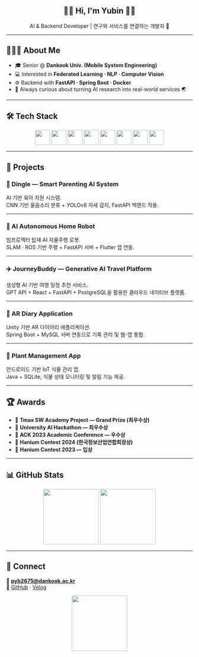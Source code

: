 <h2 align="center">🍓🐰 Hi, I'm Yubin 🐰🍓</h2>
<p align="center">AI & Backend Developer | 연구와 서비스를 연결하는 개발자 🌱</p>

---

## 👩🏻‍💻 About Me
- 🎓 Senior @ **Dankook Univ. (Mobile System Engineering)**  
- 💻 Interested in **Federated Learning · NLP · Computer Vision**  
- ⚙️ Backend with **FastAPI · Spring Boot · Docker**  
- 🌸 Always curious about turning AI research into real-world services 🌏  

---

## 🛠 Tech Stack
<p align="center">
  <img src="https://cdn.jsdelivr.net/gh/devicons/devicon/icons/python/python-original.svg" width="40" height="40" /> 
  <img src="https://cdn.jsdelivr.net/gh/devicons/devicon/icons/pytorch/pytorch-original.svg" width="40" height="40" /> 
  <img src="https://cdn.jsdelivr.net/gh/devicons/devicon/icons/java/java-original.svg" width="40" height="40" />
  <img src="https://cdn.jsdelivr.net/gh/devicons/devicon/icons/spring/spring-original.svg" width="40" height="40" /> 
  <img src="https://cdn.jsdelivr.net/gh/devicons/devicon/icons/fastapi/fastapi-original.svg" width="40" height="40" /> 
  <img src="https://cdn.jsdelivr.net/gh/devicons/devicon/icons/docker/docker-original.svg" width="40" height="40" /> 
  <img src="https://cdn.jsdelivr.net/gh/devicons/devicon/icons/react/react-original.svg" width="40" height="40" /> 
  <img src="https://cdn.jsdelivr.net/gh/devicons/devicon/icons/postgresql/postgresql-original.svg" width="40" height="40" /> 
</p>

---

## 🚀 Projects

### 🍼 Dingle — Smart Parenting AI System  
AI 기반 육아 지원 시스템.  
CNN 기반 울음소리 분류 + YOLOv8 자세 감지, FastAPI 백엔드 적용.  

---

### 🤖 AI Autonomous Home Robot  
빔프로젝터 탑재 AI 자율주행 로봇.  
SLAM · ROS 기반 주행 + FastAPI 서버 + Flutter 앱 연동.  

---

### ✈️ JourneyBuddy — Generative AI Travel Platform  
생성형 AI 기반 여행 일정 추천 서비스.  
GPT API + React + FastAPI + PostgreSQL을 활용한 클라우드 네이티브 플랫폼.  

---

### 📔 AR Diary Application  
Unity 기반 AR 다이어리 애플리케이션.  
Spring Boot + MySQL 서버 연동으로 기록 관리 및 웹-앱 통합.  

---

### 🌱 Plant Management App  
안드로이드 기반 IoT 식물 관리 앱.  
Java + SQLite, 식물 상태 모니터링 및 알림 기능 제공.  

---

## 🏆 Awards
- 🥇 **Tmax SW Academy Project — Grand Prize (최우수상)**  
- 🥇 **University AI Hackathon — 최우수상**  
- 🏅 **ACK 2023 Academic Conference — 우수상**  
- 🥉 **Hanium Contest 2024 (한국정보산업연합회장상)**  
- 🏅 **Hanium Contest 2023 — 입상**  

---

## 📊 GitHub Stats
<p align="center">
  <img src="https://github-readme-stats.vercel.app/api?username=yubin012&show_icons=true&theme=rose_pine&hide_border=true&count_private=true" height="150"/>
  <img src="https://github-readme-stats.vercel.app/api/top-langs/?username=yubin012&layout=compact&theme=rose_pine&hide_border=true" height="150"/>
</p>

---

## 🌸 Connect
📧 **pyb2675@dankook.ac.kr**  
🔗 [GitHub](https://github.com/yubin012) · [Velog](https://velog.io/@yubin012)  

<p align="center">
  <img src="https://media.giphy.com/media/MDJ9IbxxvDUQM/giphy.gif" width="150px"/>
</p>
